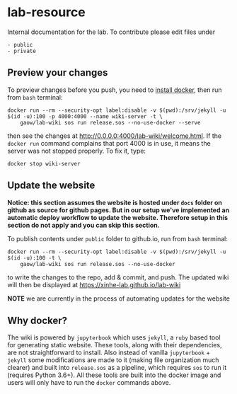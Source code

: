 # lab-resource

Internal documentation for the lab. To contribute please edit files under

```
- public
- private
```
## Preview your changes

To preview changes before you push, you need to [install docker](https://xinhe-lab.github.io/lab-wiki/orientation/jupyter-setup.html#install-docker), then run from `bash` terminal:

```
docker run --rm --security-opt label:disable -v $(pwd):/srv/jekyll -u $(id -u):100 -p 4000:4000 --name wiki-server -t \
	gaow/lab-wiki sos run release.sos --no-use-docker --serve
```
then see the changes at http://0.0.0.0:4000/lab-wiki/welcome.html. If the `docker run` command complains that port 4000 is in use, it means the server was not stopped properly. To fix it, type:

```
docker stop wiki-server
```

## Update the website

**Notice: this section assumes the website is hosted under `docs` folder on github as source for github pages. But in our setup we've implemented an automatic deploy workflow to update the website. Therefore setup in this section do not apply and you can skip this section.**

To publish contents under `public` folder to github.io, run from `bash` terminal:

```
docker run --rm --security-opt label:disable -v $(pwd):/srv/jekyll -u $(id -u):100 -t \
	gaow/lab-wiki sos run release.sos --no-use-docker
```
to write the changes to the repo, add & commit, and push. The updated wiki will then be displayed at https://xinhe-lab.github.io/lab-wiki

**NOTE** we are currently in the process of automating updates for the website

## Why docker?

The wiki is powered by `jupyterbook` which uses `jekyll`, a `ruby` based tool for generating static website. These tools, along with their dependencies, are not straightforward to install. Also instead of vanilla `jupyterbook` + `jekyll` some modifications are made to it (making file organization much clearer) and built into `release.sos` as a pipeline, which requires `sos` to run it (requires Python 3.6+). All these tools are built into the docker image and users will only have to run the `docker` commands above.
